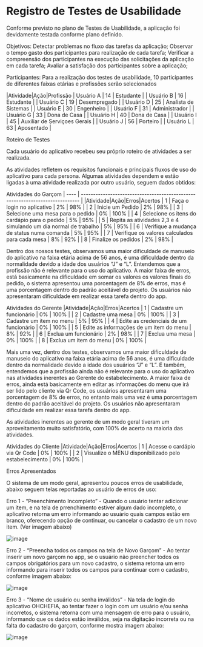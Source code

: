 # Registro de Testes de Usabilidade

Conforme previsto no plano de Testes de Usabilidade, a aplicação foi devidamente testada conforme plano definido. 

Objetivos: 
Detectar problemas no fluxo das tarefas da aplicação; 
Observar o tempo gasto dos participantes para realização de cada tarefa; 
Verificar a compreensão dos participantes na execução das solicitações da aplicação em cada tarefa; 
Avaliar a satisfação dos participantes sobre a aplicação; 

Participantes: 
Para a realização dos testes de usabilidade, 10 participantes de diferentes faixas etárias e profissões serão selecionados 

|Atividade|Ação|Profissão
| Usuário A  | 14 | Estudante |
| Usuário B  | 16 | Estudante |
| Usuário C  | 19 | Desempregado |
| Usuário D  | 25 | Analista de Sistemas |
| Usuário E  | 30 | Engenheiro |
| Usuário F  | 31 | Administrador |
| Usuário G  | 33 | Dona de Casa |
| Usuário H  | 40 | Dona de Casa |
| Usuário I  | 45 | Auxiliar de Serviçoes Gerais |
| Usuário J  | 56 | Porteiro |
| Usuário L  | 63 | Aposentado |

Roteiro de Testes 

Cada usuário do aplicativo recebeu seu próprio roteiro de atividades a ser realizada.  

As atividades refletem os requisitos funcionais e principais fluxos de uso do aplicativo para cada persona. Algumas atividades dependem e estão ligadas à uma atividade realizada por outro usuário, seguem dados obtidos: 

Atividades do Garçom 
| ---- | ----------------------------------------------------------------------------- |
|Atividade|Ação|Erros|Acertos
| 1 | Faça o login no aplicativo | 2% | 98% |
| 2 | Inicie um Pedido | 2% | 98% |
| 3 | Selecione uma mesa para o pedido | 0% | 100% |
| 4 | Selecione os itens do cardápio para o pedido  | 5% | 95% |
| 5 | Repita as atividades 2,3 e 4 simulando um dia normal de trabalho  | 5% | 95% |
| 6 | Verifique a mudança de status numa comanda  | 5% | 95% |
| 7 | Verifique os valores calculados para cada mesa  | 8% | 92% |
| 8 | Finalize os pedidos  | 2% | 98% |

Dentro dos nossos testes, observamos uma maior dificuldade de manuseio do aplicativo na faixa etária acima de 56 anos, é uma dificuldade dentro da normalidade devido a idade dos usuários “J” e “L”. Entendemos que a profissão não é relevante para o uso do aplicativo. A maior faixa de erros, está basicamente na dificuldade em somar os valores os valores finais do pedido, o sistema apresentou uma porcentagem de 8% de erros, mas é uma porcentagem dentro do padrão aceitável do projeto. Os usuários não apresentaram dificuldade em realizar essa tarefa dentro do app. 

Atividades do Gerente 
|Atividade|Ação|Erros|Acertos
| 1 | Cadastre um funcionário  | 0% | 100% |
| 2 | Cadastre uma mesa  | 0% | 100% |
| 3 | Cadastre um item no menu | 5% | 95% |
| 4 | Edite as credenciais de um funcionário   | 0% | 100% |
| 5 | Edite as informações de um item do menu   | 8% | 92% |
| 6 | Exclua um funcionário   | 2% | 98% |
| 7 | Exclua uma mesa   | 0% | 100% |
| 8 | Exclua um item do menu   | 0% | 100% |

Mais uma vez, dentro dos testes, observamos uma maior dificuldade de manuseio do aplicativo na faixa etária acima de 56 anos, é uma dificuldade dentro da normalidade devido a idade dos usuários “J” e “L”. E também, entendemos que a profissão ainda não é relevante para o uso do aplicativo nas atividades inerentes ao Gerente do estabelecimento. A maior faixa de erros, ainda está basicamente em editar as informações do menu que irá ser lido pelo cliente via Qr Code, os usuários apresentaram uma porcentagem de 8% de erros, no entanto mais uma vez é uma porcentagem dentro do padrão aceitável do projeto. Os usuários não apresentaram dificuldade em realizar essa tarefa dentro do app. 

As atividades inerentes ao gerente de um modo geral tiveram um aproveitamento muito satisfatório, com 100% de acerto na maioria das atividades. 

Atividades do Cliente 
|Atividade|Ação|Erros|Acertos
| 1 | Acesse o cardápio via Qr Code  | 0% | 100% |
| 2 | Visualize o MENU disponibilizado pelo estabelecimento   | 0% | 100% |

Erros Apresentados  

O sistema de um modo geral, apresentou poucos erros de usabilidade, abaixo seguem telas reportadas ao usuário de erros de uso:  

Erro 1 - “Preenchimento Incompleto” - Quando o usuário tentar adicionar um item, e na tela de prrenchimento estiver algum dado incompleto, o aplicativo retorna um erro informando ao usuário quais campos estão em branco, oferecendo opção de continuar, ou cancelar o cadastro de um novo item. (Ver imagem abaixo)

![image](https://github.com/ICEI-PUC-Minas-PMV-ADS/pmv-ads-2023-1-e3-proj-mov-t7-grupo4-orderapp/assets/59944150/a7f0d55c-907d-4fd3-b5e6-90c204fc0e73)

Erro 2 - “Preencha todos os campos na tela de Novo Garçom” - Ao tentar inserir um novo garçom no app, se o usuário não preencher todos os campos obrigatórios para um novo cadastro, o sistema retorna um erro informando para inserir todos os campos para continuar com o cadastro, conforme imagem abaixo: 

![image](https://github.com/ICEI-PUC-Minas-PMV-ADS/pmv-ads-2023-1-e3-proj-mov-t7-grupo4-orderapp/assets/59944150/4e9a5a9d-bc2c-4e9c-b44d-11a247b2d7c3)

Erro 3 - “Nome de usuário ou senha inválidos” - Na tela de login do aplicativo OHCHEFIA, ao tentar fazer o login com um usuário e/ou senha incorretos, o sistema retorna com uma mensagem de erro para o usuário, informando que os dados estão inválidos, seja na digitação incorreta ou na falta do cadastro do garçom, conforme mostra imagem abaixo: 

![image](https://github.com/ICEI-PUC-Minas-PMV-ADS/pmv-ads-2023-1-e3-proj-mov-t7-grupo4-orderapp/assets/59944150/b9d9d55a-5bdb-4e1e-a7d1-fd6ad7ddd437)

